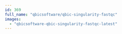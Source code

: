 ```yaml
---
id: 369
full_name: "qbicsoftware/qbic-singularity-fastqc"
images: 
  - "qbicsoftware-qbic-singularity-fastqc-latest"
---
```

